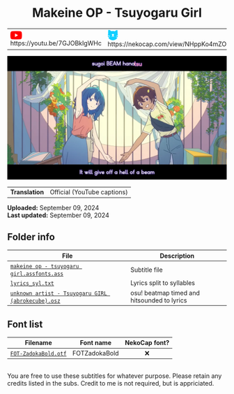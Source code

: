
<h1 align='center'>Makeine OP - Tsuyogaru Girl</h1>

<table align='center'>
    <tr>
        <td> <img src='../.img/youtube.svg' alt='YouTube' width=27 align='center'> &nbsp https://youtu.be/7GJOBkIgWHc </td>
        <td> <img src='../.img/nekocap.svg' alt='NekoCap' width=23 align='center'> &nbsp https://nekocap.com/view/NHppKo4mZO </td>
    </tr>
</table>

[![](./preview.webp)](https://www.youtube.com/watch?v=7GJOBkIgWHc&nekocap=NHppKo4mZO)

<table align='center'>
    <tr>
        <!-- Translation -->
        <td><b>Translation</b></td>
        <!--  Official (YouTube captions) -->
        <td>Official (YouTube captions)</td>
    </tr>
</table>

**Uploaded:** September 09, 2024  
**Last updated:** September 09, 2024

<!-- Description goes here -->

## Folder info

| File | Description |
| ---- | ----------- |
[`makeine op - tsuyogaru girl.assfonts.ass`](makeine%20op%20-%20tsuyogaru%20girl.assfonts.ass) | Subtitle file |
[`lyrics_syl.txt`](lyrics_syl.txt) | Lyrics split to syllables |
[`unknown artist - Tsuyogaru GIRL (abrokecube).osz`](unknown%20artist%20-%20Tsuyogaru%20GIRL%20%28abrokecube%29.osz) | osu! beatmap timed and hitsounded to lyrics |

## Font list

| Filename | Font name | NekoCap font? |
| ---- | ---- | :--: |
 [`FOT-ZadokaBold.otf`](./fonts/FOT-ZadokaBold.otf) | FOTZadokaBold | ❌ |

<!-- Permissions -->
## 
You are free to use these subtitles for whatever purpose. Please retain any credits listed in the subs. Credit to me is not required, but is appriciated.

